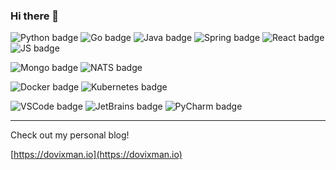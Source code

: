 ### Hi there 👋

![Python badge](https://img.shields.io/static/v1?label=Python&message=Passing&color=green&style=flat-square&logo=python&logoColor=white&logoWidth=20)
![Go badge](https://img.shields.io/static/v1?label=Go&message=Passing&color=green&style=flat-square&logo=go&logoColor=white&logoWidth=20)
![Java badge](https://img.shields.io/static/v1?label=Java&message=Passing&color=green&style=flat-square&logo=openjdk&logoColor=white&logoWidth=20)
![Spring badge](https://img.shields.io/static/v1?label=Spring&message=Passing&color=green&style=flat-square&logo=spring&logoColor=white&logoWidth=20)
![React badge](https://img.shields.io/static/v1?label=ReactJS&message=In%20Progress&color=yellow&style=flat-square&logo=react&logoColor=white&logoWidth=20)
![JS badge](https://img.shields.io/static/v1?label=Javascript&message=In%20Progress&color=yellow&style=flat-square&logo=javascript&logoColor=white&logoWidth=20)

![Mongo badge](https://img.shields.io/static/v1?label=Mongo%20DB&message=passing&color=green&style=flat-square&logo=mongodb&logoColor=white&logoWidth=20)
![NATS badge](https://img.shields.io/static/v1?label=NATS&message=passing&color=green&style=flat-square&logo=nats&logoColor=white&logoWidth=20)

![Docker badge](https://img.shields.io/static/v1?label=Docker&message=passing&color=green&style=flat-square&logo=docker&logoColor=white&logoWidth=20)
![Kubernetes badge](https://img.shields.io/static/v1?label=Kubernetes&message=Passing&color=green&style=flat-square&logo=kubernetes&logoColor=white&logoWidth=20)

![VSCode badge](https://img.shields.io/static/v1?label=VSCode&message=VSCode&color=blue&style=flat-square&logo=visual-studio-code&logoColor=white&logoWidth=20)
![JetBrains badge](https://img.shields.io/static/v1?label=JetBrains&message=JetBrains&color=blue&style=flat-square&logo=jetbrains&logoColor=white&logoWidth=20)
![PyCharm badge](https://img.shields.io/static/v1?label=PyCharm&message=PyCharm&color=blue&style=flat-square&logo=pycharm&logoColor=white&logoWidth=20)


---
Check out my personal blog!

[https://dovixman.io](https://dovixman.io)

<!--
**dovixman/dovixman** is a ✨ _special_ ✨ repository because its `README.md` (this file) appears on your GitHub profile.

Here are some ideas to get you started:

- 🔭 I’m currently working on ...
- 🌱 I’m currently learning ...
- 👯 I’m looking to collaborate on ...
- 🤔 I’m looking for help with ...
- 💬 Ask me about ...
- 📫 How to reach me: ...
- 😄 Pronouns: ...
- ⚡ Fun fact: ...
-->
